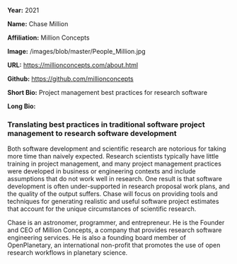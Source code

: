 **Year:** 2021

**Name:** Chase Million

**Affiliation:** Million Concepts

**Image:** /images/blob/master/People_Million.jpg

**URL:** https://millionconcepts.com/about.html

**Github:** https://github.com/millionconcepts 

**Short Bio:** Project management best practices for research software

**Long Bio:** 
### Translating best practices in traditional software project management to research software development
Both software development and scientific research are notorious for taking more time than naively expected. Research scientists typically have little training in project management, and many project management practices were developed in business or engineering contexts and include assumptions that do not work well in research. One result is that software development is often under-supported in research proposal work plans, and the quality of the output suffers. Chase will focus on  providing tools and techniques for generating realistic and useful software project estimates that account for the unique circumstances of scientific research.
 
Chase is an astronomer, programmer, and entrepreneur. He is the Founder and CEO of Million Concepts, a company that provides research software engineering services. He is also a founding board member of OpenPlanetary, an international non-profit that promotes the use of open research workflows in planetary science.
 
